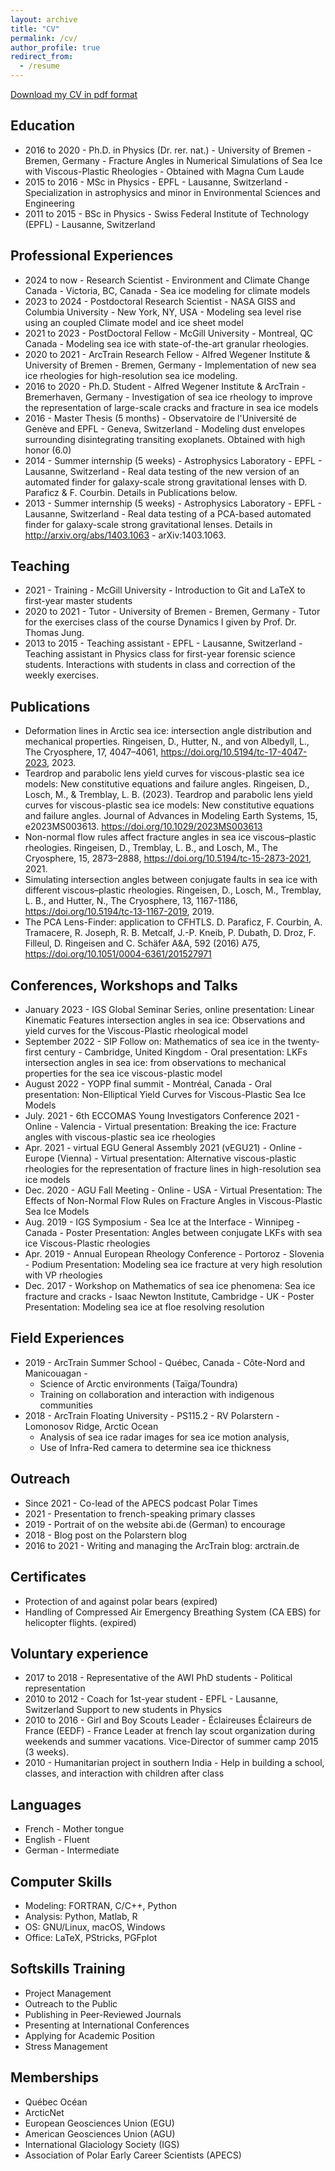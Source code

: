```yaml
---
layout: archive
title: "CV"
permalink: /cv/
author_profile: true
redirect_from:
  - /resume
---
```


[Download my CV in pdf format](/files/CV_202402.pdf)

## Education
- 2016 to 2020 - Ph.D. in Physics (Dr. rer. nat.) - University of Bremen - Bremen, Germany - Fracture Angles in Numerical Simulations of Sea Ice with Viscous-Plastic Rheologies - Obtained with Magna Cum Laude 
- 2015 to 2016 - MSc in Physics - EPFL - Lausanne, Switzerland - Specialization in astrophysics  and minor in Environmental Sciences and Engineering
- 2011 to 2015 - BSc in Physics - Swiss Federal Institute of Technology (EPFL) - Lausanne, Switzerland 

## Professional Experiences
- 2024 to now - Research Scientist - Environment and Climate Change Canada - Victoria, BC, Canada - Sea ice modeling for climate models
- 2023 to 2024 - Postdoctoral Research Scientist - NASA GISS and Columbia University - New York, NY, USA - Modeling sea level rise using an coupled Climate model and ice sheet model
- 2021 to 2023 - PostDoctoral Fellow - McGill University - Montreal, QC Canada - Modeling sea ice with state-of-the-art granular rheologies. 
- 2020 to 2021 - ArcTrain Research Fellow - Alfred Wegener Institute & University of Bremen - Bremen, Germany - Implementation of new sea ice rheologies for high-resolution sea ice modeling. 
- 2016 to 2020 - Ph.D. Student - Alfred Wegener Institute & ArcTrain - Bremerhaven, Germany - Investigation of sea ice rheology to improve the representation of large-scale cracks and fracture in sea ice models
- 2016 - Master Thesis (5 months) - Observatoire de l'Université de Genève and EPFL - Geneva, Switzerland - Modeling dust envelopes surrounding disintegrating transiting exoplanets. Obtained with high honor (6.0) 
- 2014 - Summer internship (5 weeks) - Astrophysics Laboratory - EPFL - Lausanne, Switzerland - Real data testing of the new version of an automated finder for galaxy-scale strong gravitational lenses with  D. Paraficz & F. Courbin. Details in Publications below. 
- 2013 - Summer internship (5 weeks) - Astrophysics Laboratory - EPFL - Lausanne, Switzerland - Real data testing of a PCA-based automated finder for galaxy-scale strong gravitational lenses. Details in http://arxiv.org/abs/1403.1063 - arXiv:1403.1063.

## Teaching
- 2021 - Training - McGill University - Introduction to Git and LaTeX to first-year master students
- 2020 to 2021 - Tutor - University of Bremen - Bremen, Germany - Tutor for the exercises class of the course Dynamics I given by Prof. Dr. Thomas Jung.
- 2013 to 2015 - Teaching assistant - EPFL - Lausanne, Switzerland - Teaching assistant in Physics class for first-year forensic science students. Interactions with students in class and correction of the weekly exercises.

## Publications
- Deformation lines in Arctic sea ice: intersection angle distribution and mechanical properties. Ringeisen, D., Hutter, N., and von Albedyll, L., The Cryosphere, 17, 4047–4061, https://doi.org/10.5194/tc-17-4047-2023, 2023.
- Teardrop and parabolic lens yield curves for viscous-plastic sea ice models: New constitutive equations and failure angles. Ringeisen, D., Losch, M., & Tremblay, L. B. (2023). Teardrop and parabolic lens yield curves for viscous-plastic sea ice models: New constitutive equations and failure angles. Journal of Advances in Modeling Earth Systems, 15, e2023MS003613. https://doi.org/10.1029/2023MS003613 
- Non-normal flow rules affect fracture angles in sea ice viscous–plastic rheologies. Ringeisen, D., Tremblay, L. B., and Losch, M., The Cryosphere, 15, 2873–2888, https://doi.org/10.5194/tc-15-2873-2021, 2021.  
- Simulating intersection angles between conjugate faults in sea ice with different viscous–plastic rheologies. Ringeisen, D., Losch, M., Tremblay, L. B., and Hutter, N., The Cryosphere, 13, 1167-1186, https://doi.org/10.5194/tc-13-1167-2019, 2019.  
- The PCA Lens-Finder: application to CFHTLS. D. Paraficz, F. Courbin, A. Tramacere, R. Joseph, R. B. Metcalf, J.-P. Kneib, P. Dubath, D. Droz, F. Filleul, D. Ringeisen and C. Schäfer A&A, 592 (2016) A75, https://doi.org/10.1051/0004-6361/201527971

## Conferences, Workshops and Talks
- January 2023 - IGS Global Seminar Series, online presentation: Linear Kinematic Features intersection angles in sea ice: Observations and yield curves for the Viscous-Plastic rheological model
- September 2022 - SIP Follow on: Mathematics of sea ice in the twenty-first century - Cambridge, United Kingdom - Oral presentation: LKFs intersection angles in sea ice: from observations to mechanical properties for the sea ice viscous-plastic model
- August 2022 - YOPP final summit - Montréal, Canada - Oral presentation: Non-Elliptical Yield Curves for Viscous-Plastic Sea Ice Models
- July. 2021 - 6th ECCOMAS Young Investigators Conference 2021 - Online - Valencia - Virtual presentation: Breaking the ice: Fracture angles with viscous-plastic sea ice rheologies 
- Apr. 2021 - virtual EGU General Assembly 2021 (vEGU21) - Online - Europe (Vienna) -  Virtual presentation: Alternative viscous-plastic rheologies for the representation of fracture lines in high-resolution sea ice models 
- Dec. 2020 - AGU Fall Meeting - Online - USA - Virtual Presentation: The Effects of Non-Normal Flow Rules on Fracture Angles in Viscous-Plastic Sea Ice Models 
- Aug. 2019 - IGS Symposium - Sea Ice at the Interface - Winnipeg - Canada - Poster Presentation: Angles between conjugate LKFs with sea ice Viscous-Plastic rheologies 
- Apr. 2019 - Annual European Rheology Conference - Portoroz - Slovenia - Podium Presentation: Modeling sea ice fracture at very high resolution with VP rheologies 
- Dec. 2017 - Workshop on Mathematics of sea ice phenomena: Sea ice fracture and cracks - Isaac Newton Institute, Cambridge - UK - Poster Presentation: Modeling sea ice at floe resolving resolution

## Field Experiences

- 2019 - ArcTrain Summer School - Québec, Canada - Côte-Nord and Manicouagan - 
	- Science of Arctic environments (Taïga/Toundra)
	- Training on collaboration and interaction with indigenous communities 
- 2018 - ArcTrain Floating University - PS115.2 - RV Polarstern - Lomonosov Ridge, Arctic Ocean 
	- Analysis of sea ice radar images for sea ice motion analysis,
	- Use of Infra-Red camera to determine sea ice thickness

## Outreach
- Since 2021 - Co-lead of the APECS podcast Polar Times 
- 2021 - Presentation to french-speaking primary classes  
- 2019 - Portrait of on the website abi.de (German) to encourage 
- 2018 - Blog post on the Polarstern blog 
- 2016 to 2021 - Writing and managing the ArcTrain blog: arctrain.de

## Certificates
- Protection of and against polar bears  (expired)
- Handling of Compressed Air Emergency Breathing System (CA EBS) for helicopter flights. (expired)

## Voluntary experience
- 2017 to 2018 - Representative of the AWI PhD students - Political representation 
- 2010 to 2012 - Coach for 1st-year student - EPFL - Lausanne, Switzerland Support to new students in Physics 
- 2010 to 2016 - Girl and Boy Scouts Leader - Éclaireuses Éclaireurs de France (EEDF) - France Leader at french lay scout organization during weekends and summer vacations. Vice-Director of summer camp 2015 (3 weeks).
- 2010 - Humanitarian project in southern India - Help in building a school, classes, and interaction with children after class

## Languages
- French - Mother tongue 
- English - Fluent 
- German - Intermediate

## Computer Skills
- Modeling: FORTRAN, C/C++, Python
- Analysis: Python, Matlab, R
- OS: GNU/Linux, macOS, Windows 
- Office: LaTeX, PStricks, PGFplot

## Softskills Training
- Project Management 
- Outreach to the Public
- Publishing in Peer-Reviewed Journals 
- Presenting at International Conferences
- Applying for Academic Position
- Stress Management

## Memberships
- Québec Océan
- ArcticNet
- European Geosciences Union (EGU) 
- American Geosciences Union (AGU) 
- International Glaciology Society (IGS) 
- Association of Polar Early Career Scientists (APECS)

